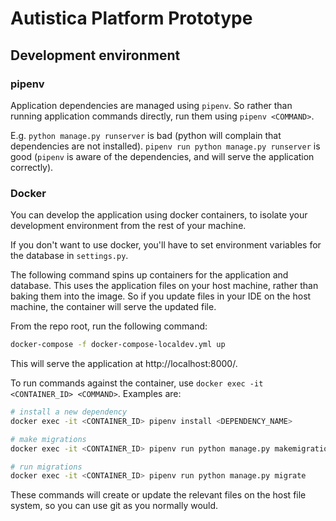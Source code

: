 # Autistica Platform Prototype

## Development environment

### pipenv

Application dependencies are managed using `pipenv`. So rather than running 
application commands directly, run them using `pipenv <COMMAND>`.

E.g. `python manage.py runserver` is bad (python will complain that dependencies
are not installed). `pipenv run python manage.py runserver` is good
(`pipenv` is aware of the dependencies, and will serve the application correctly).

### Docker

You can develop the application using docker containers, to isolate your development
environment from the rest of your machine.

If you don't want to use docker, you'll have to set environment variables for the
database in `settings.py`.

The following command spins up containers for the application and database.
This uses the application files on your host machine, rather than baking them into the image.
So if you update files in your IDE on the host machine, the container will serve the updated file.

From the repo root, run the following command:

```bash
docker-compose -f docker-compose-localdev.yml up
```

This will serve the application at http://localhost:8000/.

To run commands against the container, use `docker exec -it <CONTAINER_ID> <COMMAND>`.
Examples are:

```bash
# install a new dependency
docker exec -it <CONTAINER_ID> pipenv install <DEPENDENCY_NAME>

# make migrations
docker exec -it <CONTAINER_ID> pipenv run python manage.py makemigrations

# run migrations
docker exec -it <CONTAINER_ID> pipenv run python manage.py migrate
```

These commands will create or update     the relevant files on the host file system, so you can use
git as you normally would.